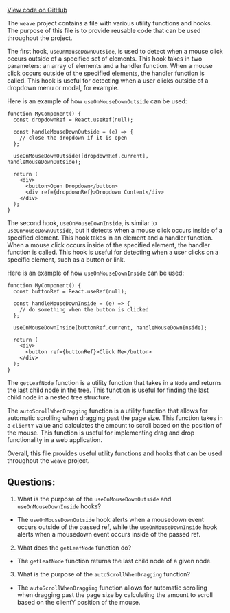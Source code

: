 [View code on GitHub](https://github.com/wandb/weave/weave-js/src/common/util/dom.ts)

The `weave` project contains a file with various utility functions and hooks. The purpose of this file is to provide reusable code that can be used throughout the project. 

The first hook, `useOnMouseDownOutside`, is used to detect when a mouse click occurs outside of a specified set of elements. This hook takes in two parameters: an array of elements and a handler function. When a mouse click occurs outside of the specified elements, the handler function is called. This hook is useful for detecting when a user clicks outside of a dropdown menu or modal, for example. 

Here is an example of how `useOnMouseDownOutside` can be used:

```
function MyComponent() {
  const dropdownRef = React.useRef(null);

  const handleMouseDownOutside = (e) => {
    // close the dropdown if it is open
  };

  useOnMouseDownOutside([dropdownRef.current], handleMouseDownOutside);

  return (
    <div>
      <button>Open Dropdown</button>
      <div ref={dropdownRef}>Dropdown Content</div>
    </div>
  );
}
```

The second hook, `useOnMouseDownInside`, is similar to `useOnMouseDownOutside`, but it detects when a mouse click occurs inside of a specified element. This hook takes in an element and a handler function. When a mouse click occurs inside of the specified element, the handler function is called. This hook is useful for detecting when a user clicks on a specific element, such as a button or link. 

Here is an example of how `useOnMouseDownInside` can be used:

```
function MyComponent() {
  const buttonRef = React.useRef(null);

  const handleMouseDownInside = (e) => {
    // do something when the button is clicked
  };

  useOnMouseDownInside(buttonRef.current, handleMouseDownInside);

  return (
    <div>
      <button ref={buttonRef}>Click Me</button>
    </div>
  );
}
```

The `getLeafNode` function is a utility function that takes in a `Node` and returns the last child node in the tree. This function is useful for finding the last child node in a nested tree structure. 

The `autoScrollWhenDragging` function is a utility function that allows for automatic scrolling when dragging past the page size. This function takes in a `clientY` value and calculates the amount to scroll based on the position of the mouse. This function is useful for implementing drag and drop functionality in a web application. 

Overall, this file provides useful utility functions and hooks that can be used throughout the `weave` project.
## Questions: 
 1. What is the purpose of the `useOnMouseDownOutside` and `useOnMouseDownInside` hooks?
- The `useOnMouseDownOutside` hook alerts when a mousedown event occurs outside of the passed ref, while the `useOnMouseDownInside` hook alerts when a mousedown event occurs inside of the passed ref.

2. What does the `getLeafNode` function do?
- The `getLeafNode` function returns the last child node of a given node.

3. What is the purpose of the `autoScrollWhenDragging` function?
- The `autoScrollWhenDragging` function allows for automatic scrolling when dragging past the page size by calculating the amount to scroll based on the clientY position of the mouse.